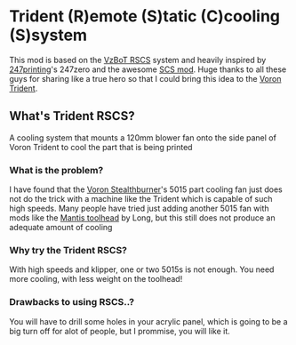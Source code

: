 # Trident (R)emote (S)tatic (C)cooling (S)system
This mod is based on the [VzBoT RSCS](https://github.com/VzBoT3D/VzBoT-Vz330/tree/master/Assemblies%20BOM%20and%20STL/RSCS) system and heavily inspired by [247printing](https://www.youtube.com/c/247printing)'s 247zero and the awesome [SCS mod](https://github.com/djsplice/SCS). Huge thanks to all these guys for sharing like a true hero so that I could bring this idea to the [Voron Trident](https://github.com/VoronDesign/Voron-Trident).

## What's Trident RSCS?
A cooling system that mounts a 120mm blower fan onto the side panel of Voron Trident to cool the part that is being printed

### What is the problem?
I have found that the [Voron Stealthburner](https://github.com/VoronDesign/Voron-Stealthburner)'s 5015 part cooling fan just does not do the trick with a machine like the Trident which is capable of such high speeds. Many people have tried just adding another 5015 fan with mods like the [Mantis toolhead](https://github.com/mandryd/VoronUsers/tree/master/printer_mods/Long/Mantis_Dual_5015) by Long, but this still does not produce an adequate amount of cooling

### Why try the Trident RSCS?
With high speeds and klipper, one or two 5015s is not enough. You need more cooling, with less weight on the toolhead!

### Drawbacks to using RSCS..?
You will have to drill some holes in your acrylic panel, which is going to be a big turn off for alot of people, but I prommise, you will like it.




